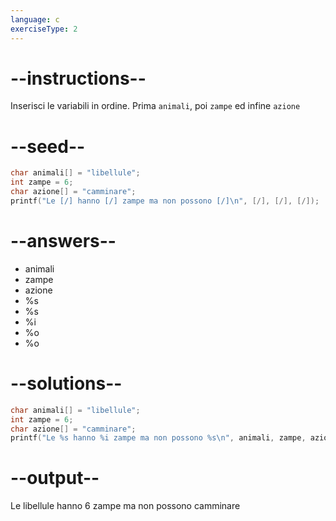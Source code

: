 ```yaml
---
language: c
exerciseType: 2
---
```


# --instructions--

Inserisci le variabili in ordine.
Prima `animali`, poi `zampe` ed infine `azione`

# --seed--

```c
char animali[] = "libellule";
int zampe = 6;
char azione[] = "camminare";
printf("Le [/] hanno [/] zampe ma non possono [/]\n", [/], [/], [/]);
```

# --answers--

- animali
- zampe
- azione
- %s
- %s
- %i
- %o
- %o

# --solutions--

```c
char animali[] = "libellule";
int zampe = 6;
char azione[] = "camminare";
printf("Le %s hanno %i zampe ma non possono %s\n", animali, zampe, azione);
```

# --output--

Le libellule hanno 6 zampe ma non possono camminare
